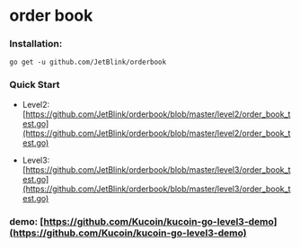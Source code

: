 # order book

### Installation:
```
go get -u github.com/JetBlink/orderbook
```

### Quick Start

* Level2:
[https://github.com/JetBlink/orderbook/blob/master/level2/order_book_test.go](https://github.com/JetBlink/orderbook/blob/master/level2/order_book_test.go)

* Level3:
[https://github.com/JetBlink/orderbook/blob/master/level3/order_book_test.go](https://github.com/JetBlink/orderbook/blob/master/level3/order_book_test.go)

### demo: [https://github.com/Kucoin/kucoin-go-level3-demo](https://github.com/Kucoin/kucoin-go-level3-demo)

